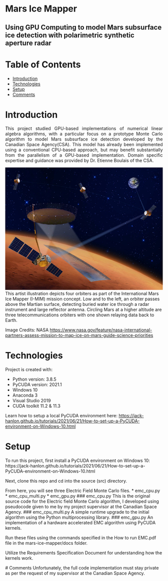 # Mars Ice Mapper
## Using GPU Computing to model Mars subsurface ice detection with polarimetric synthetic aperture radar
# Table of Contents
* [Introduction](#introduction)
* [Technologies](#technologies)
* [Setup](#setup)
* [Comments](#comments)

# Introduction
<div style="text-align: justify">This project studied GPU-based implementations of numerical linear algebra algorithms, with a particular focus on a prototype Monte Carlo algorithm to model Mars subsurface ice detection developed by the Canadian Space Agency(CSA). 
This model has already been implemented using a conventional CPU-based approach, but may benefit substantially from the parallelism of a GPU-based implementation. Domain specific expertise and guidance was provided by Dr. Etienne Boulais of the CSA. </div>

![](https://github.com/jack-hanlon/mars-ice/blob/main/img/ice_mapper.jpg)
This artist illustration depicts four orbiters as part of the International Mars Ice Mapper (I-MIM) mission concept. Low and to the left, an orbiter passes above the Martian surface, detecting buried water ice through a radar instrument and large reflector antenna. Circling Mars at a higher altitude are three telecommunications orbiters with one shown relaying data back to Earth.

Image Credits: NASA
https://www.nasa.gov/feature/nasa-international-partners-assess-mission-to-map-ice-on-mars-guide-science-priorities
# Technologies
Project is created with:
* Python version: 3.8.5
* PyCUDA version: 2021.1
* Windows 10
* Anaconda 3
* Visual Studio 2019
* CUDA toolkit 11.2 & 11.3

Learn how to setup a local PyCUDA environment here: https://jack-hanlon.github.io/tutorials/2021/06/21/How-to-set-up-a-PyCUDA-environment-on-Windows-10.html

# Setup
<p>To run this project, first install a PyCUDA environment on Windows 10: https://jack-hanlon.github.io/tutorials/2021/06/21/How-to-set-up-a-PyCUDA-environment-on-Windows-10.html</p>
<p>Next, clone this repo and cd into the source (src) directory.</p>
From here, you will see three Electric Field Monte Carlo files.
* emc_cpu.py
* emc_cpu_multi.py
* emc_gpu.py
### emc_cpu.py
This is the original source code for the Electric field Monte Carlo algorithm, I developed using pseudocode given to me by my project supervisor at the Canadian Space Agency.
### emc_cpu_multi.py
A simple runtime upgrade to the initial algorithm using the Python multiprocessing library.
### emc_gpu.py
An implementation of a hardware accelerated EMC algorithm using PyCUDA kernels.

<p>Run these files using the commands specified in the How to run EMC.pdf file in the mars-ice-mapper/docs folder.</p>
<p>Utilize the Requirements Specification Document for understanding how the kernels work.</p>
# Comments
Unfortunately, the full code implementation must stay private as per the request of my supervisor at the Canadian Space Agency.


